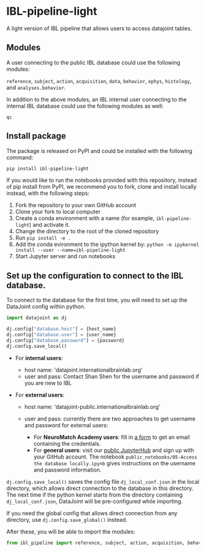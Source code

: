 # IBL-pipeline-light

A light version of IBL pipeline that allows users to access datajoint tables.

## Modules

A user connecting to the public IBL database could use the following modules:

`reference`, `subject`, `action`, `acquisition`, `data`, `behavior`, `ephys`, `histology`, and `analyses.behavior`.

In addition to the above modules, an IBL internal user connecting to the internal IBL database could use the following modules as well:

`qc`

## Install package

The package is released on PyPI and could be installed with the following command:

```bash
pip install ibl-pipeline-light
```

If you would like to run the notebooks provided with this repository, instead of pip install from PyPI, we recommend you to fork, clone and install locally instead, with the following steps:

1. Fork the repository to your own GitHub account
2. Clone your fork to local computer
3. Create a conda environment with a name (for example, `ibl-pipeline-light`) and activate it.
4. Change the directory to the root of the cloned repository
5. Run `pip install -e .`
6. Add the conda evironment to the ipython kernel by: `python -m ipykernel install --user --name=ibl-pipeline-light`
7. Start Jupyter server and run notebooks

## Set up the configuration to connect to the IBL database.

To connect to the database for the first time, you will need to set up the DataJoint config within python.

```python
import datajoint as dj

dj.config["database.host"] = {host_name}
dj.config["database.user"] = {user_name}
dj.config["database.password"] = {password}
dj.config.save_local()
```

- For **internal users**:

  - host name: 'datajoint.internationalbrainlab.org'
  - user and pass: Contact Shan Shen for the username and password if you are new to IBL

- For **external users**:

  - host name: 'datajoint-public.internationalbrainlab.org'
  - user and pass: currently there are two approaches to get username and password for external users:

    - For **NeuroMatch Academy users**: fill in [a form](https://datajoint.io/events/nma-ibl-public) to get an email containing the credentials.
    - For **general users**: visit our [public JupyterHub](https://jupyterhub.internationalbrainlab.org) and sign up with your GitHub account. The notebook `public_notebooks/05-Access the database locally.ipynb` gives instructions on the username and password information.

`dj.config.save_local()` saves the config file `dj_local_conf.json` in the local directory, which allows direct connection to the database in this directory. The next time if the python kernel starts from the directory containing `dj_local_conf.json`, DataJoint will be pre-configured while importing.

If you need the global config that allows direct connection from any directory, use `dj.config.save_global()` instead.

After these, you will be able to import the modules:

```python
from ibl_pipeline import reference, subject, action, acquisition, behavior
```
